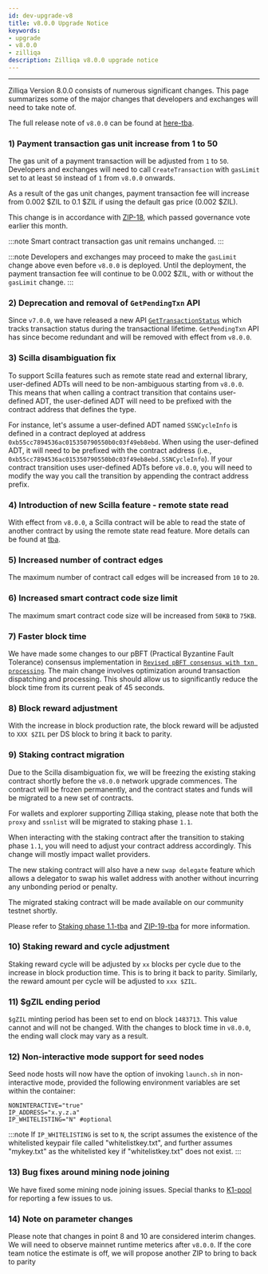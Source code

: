 ```yaml
---
id: dev-upgrade-v8
title: v8.0.0 Upgrade Notice
keywords: 
- upgrade
- v8.0.0
- zilliqa
description: Zilliqa v8.0.0 upgrade notice
---
```


---

Zilliqa Version 8.0.0 consists of numerous significant changes. This page summarizes some of the major changes that developers and exchanges 
will need to take note of.

The full release note of `v8.0.0` can be found at [here-tba]().

### 1) Payment transaction gas unit increase from 1 to 50 

The gas unit of a payment transaction will be adjusted from `1` to `50`. Developers and exchanges will need to call `CreateTransaction` with `gasLimit` set to at least `50` instead of `1` from `v8.0.0` onwards.

As a result of the gas unit changes, payment transaction fee will increase from 0.002 $ZIL to 0.1 $ZIL if using the default gas price (0.002 $ZIL).

This change is in accordance with [ZIP-18](https://github.com/Zilliqa/ZIP/blob/master/zips/zip-18.md), which passed governance vote earlier this month.

:::note
Smart contract transaction gas unit remains unchanged.
:::

:::note
Developers and exchanges may proceed to make the `gasLimit` change above even before `v8.0.0` is deployed. Until the deployment, the payment transaction fee will continue to be 0.002 $ZIL, with or without the `gasLimit` change.
:::

### 2) Deprecation and removal of `GetPendingTxn` API

Since `v7.0.0`, we have released a new API [`GetTransactionStatus`](https://dev.zilliqa.com/docs/apis/api-transaction-get-transaction-status) which 
tracks transaction status during the transactional lifetime. `GetPendingTxn` API has since become redundant and will be removed with effect from `v8.0.0`.

### 3) Scilla disambiguation fix

To support Scilla features such as remote state read and external library, user-defined ADTs will need to be non-ambiguous starting from `v8.0.0`. This means 
that when calling a contract transition that contains user-defined ADT, the user-defined ADT will need to be prefixed with the contract address that defines 
the type. 

For instance, let's assume a user-defined ADT named `SSNCycleInfo` is defined in a contract deployed at address `0xb55cc7894536ac015350790550b0c03f49eb8ebd`. When using the user-defined ADT, it will need to be prefixed with the contract address (i.e., `0xb55cc7894536ac015350790550b0c03f49eb8ebd.SSNCycleInfo`). If your contract transition uses user-defined ADTs before `v8.0.0`, you will need to modify the way you call the transition by appending the contract address prefix.

### 4) Introduction of new Scilla feature - remote state read

With effect from `v8.0.0`, a Scilla contract will be able to read the state of another contract by using the remote state read feature. More details can be found at [tba]().

### 5) Increased number of contract edges

The maximum number of contract call edges will be increased from `10` to `20`.

### 6) Increased smart contract code size limit

The maximum smart contract code size will be increased from `50KB` to `75KB`.

### 7) Faster block time

We have made some changes to our pBFT (Practical Byzantine Fault Tolerance) consensus implementation in [`Revised pBFT consensus with txn processing`](https://github.com/Zilliqa/Zilliqa/pull/2216). The main change involves optimization around transaction dispatching and processing. This should allow us to significantly reduce the block time from its current peak of 45 seconds.

### 8) Block reward adjustment 

With the increase in block production rate, the block reward will be adjusted to `XXX $ZIL` per DS block to bring it back to parity.

### 9) Staking contract migration

Due to the Scilla disambiguation fix, we will be freezing the existing staking contract shortly before the `v8.0.0` network upgrade commences. The contract will be frozen permanently, and the contract states and funds will be migrated to a new set of contracts.

For wallets and explorer supporting Zilliqa staking, please note that both the `proxy` and `ssnlist` will be migrated to staking phase `1.1`.

When interacting with the staking contract after the transition to staking phase `1.1`, you will need to adjust your contract address accordingly. This change will mostly impact wallet providers.

The new staking contract will also have a new `swap delegate` feature which allows a delegator to swap his wallet address with another without incurring
any unbonding period or penalty.

The migrated staking contract will be made available on our community testnet shortly.

Please refer to [Staking phase 1.1-tba]() and [ZIP-19-tba]() for more information.

### 10) Staking reward and cycle adjustment 

Staking reward cycle will be adjusted by `xx` blocks per cycle due to the increase in block production time. This is to bring it back to parity. Similarly, the reward amount per cycle will be adjusted to `xxx $ZIL`.

### 11) $gZIL ending period

`$gZIL` minting period has been set to end on block `1483713`. This value cannot and will not be changed. With the changes to block time in `v8.0.0`, the ending wall clock may vary as a result.

### 12) Non-interactive mode support for seed nodes

Seed node hosts will now have the option of invoking `launch.sh` in non-interactive mode, provided the following environment variables are set within the container:

```
NONINTERACTIVE="true"
IP_ADDRESS="x.y.z.a"
IP_WHITELISTING="N" #optional
```

:::note
If `IP_WHITELISTING` is set to `N`, the script assumes the existence of the whitelisted keypair file called "whitelistkey.txt", and further assumes "mykey.txt" as the whitelisted key if "whitelistkey.txt" does not exist.
:::

### 13) Bug fixes around mining node joining

We have fixed some mining node joining issues. Special thanks to [K1-pool](https://k1pool.com/pool/zil) for reporting a few issues to us.

### 14) Note on parameter changes
Please note that changes in point 8 and 10 are considered interim changes. We will need to observe mainnet runtime meterics after `v8.0.0`. If the core team notice the 
estimate is off, we will propose another ZIP to bring to back to parity
